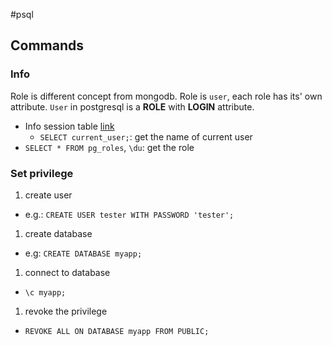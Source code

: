#psql
## Commands
### Info
Role is different concept from mongodb. Role is `user`, each role has its' own attribute.
`User` in postgresql is a **ROLE**  with **LOGIN** attribute.
* Info session table [link](http://www.postgresql.org/docs/current/interactive/functions-info.html#FUNCTIONS-INFO-SESSION-TABLE)
  * `SELECT current_user;`: get the name of current user
* `SELECT * FROM pg_roles`, `\du`: get the role

### Set privilege
1. create user
 * e.g.: `CREATE USER tester WITH PASSWORD 'tester';`
1. create database
 * e.g: `CREATE DATABASE myapp;`
1. connect to database
 * `\c myapp;`
1. revoke the privilege
 * `REVOKE ALL ON DATABASE myapp FROM PUBLIC;`
